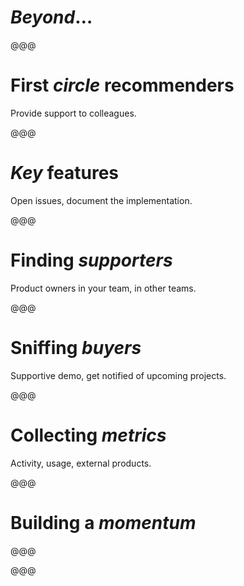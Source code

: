 <!-- .slide: data-state="contrasted" -->

# *Beyond*…

@@@

# First *circle* recommenders

Provide support to colleagues.

@@@

# *Key* features

Open issues, document the implementation.

@@@

# Finding *supporters*

Product owners in your team, in other teams.

@@@

# Sniffing *buyers*

Supportive demo, get notified of upcoming projects.

@@@

# Collecting *metrics*

Activity, usage, external products.

@@@

<!-- .slide: data-background="images/peaks-won.png" -->

# Building a *momentum*

@@@

<!-- .slide: data-background="images/peaks-auphonic.png" -->

@@@

<!-- .slide: data-background="images/peaks-sidekick.png" -->